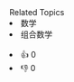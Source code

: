 <div><div>Related Topics</div><div><li>数学</li><li>组合数学</li></div></div><br><div><li>👍 0</li><li>👎 0</li></div>